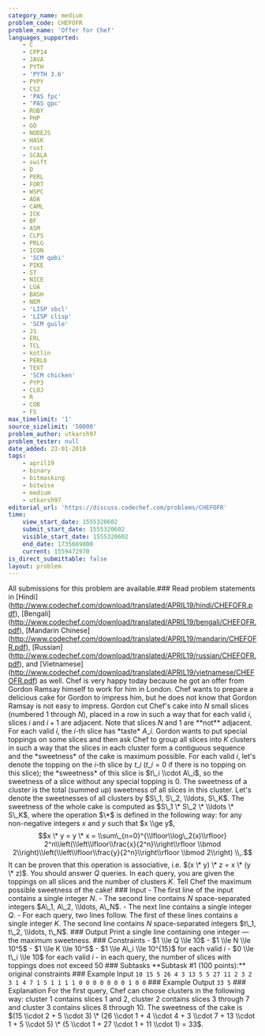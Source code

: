 ```yaml
---
category_name: medium
problem_code: CHEFOFR
problem_name: 'Offer for Chef'
languages_supported:
    - C
    - CPP14
    - JAVA
    - PYTH
    - 'PYTH 3.6'
    - PYPY
    - CS2
    - 'PAS fpc'
    - 'PAS gpc'
    - RUBY
    - PHP
    - GO
    - NODEJS
    - HASK
    - rust
    - SCALA
    - swift
    - D
    - PERL
    - FORT
    - WSPC
    - ADA
    - CAML
    - ICK
    - BF
    - ASM
    - CLPS
    - PRLG
    - ICON
    - 'SCM qobi'
    - PIKE
    - ST
    - NICE
    - LUA
    - BASH
    - NEM
    - 'LISP sbcl'
    - 'LISP clisp'
    - 'SCM guile'
    - JS
    - ERL
    - TCL
    - kotlin
    - PERL6
    - TEXT
    - 'SCM chicken'
    - PYP3
    - CLOJ
    - R
    - COB
    - FS
max_timelimit: '1'
source_sizelimit: '50000'
problem_author: utkarsh97
problem_tester: null
date_added: 23-01-2019
tags:
    - april19
    - binary
    - bitmasking
    - bitwise
    - medium
    - utkarsh97
editorial_url: 'https://discuss.codechef.com/problems/CHEFOFR'
time:
    view_start_date: 1555320602
    submit_start_date: 1555320602
    visible_start_date: 1555320602
    end_date: 1735669800
    current: 1559472970
is_direct_submittable: false
layout: problem
---
```

All submissions for this problem are available.\### Read problem statements in \[Hindi\](http://www.codechef.com/download/translated/APRIL19/hindi/CHEFOFR.pdf), \[Bengali\](http://www.codechef.com/download/translated/APRIL19/bengali/CHEFOFR.pdf), \[Mandarin Chinese\](http://www.codechef.com/download/translated/APRIL19/mandarin/CHEFOFR.pdf), \[Russian\](http://www.codechef.com/download/translated/APRIL19/russian/CHEFOFR.pdf), and \[Vietnamese\](http://www.codechef.com/download/translated/APRIL19/vietnamese/CHEFOFR.pdf) as well. Chef is very happy today because he got an offer from Gordon Ramsay himself to work for him in London. Chef wants to prepare a delicious cake for Gordon to impress him, but he does not know that Gordon Ramsay is not easy to impress. Gordon cut Chef's cake into $N$ small slices (numbered $1$ through $N$), placed in a row in such a way that for each valid $i$, slices $i$ and $i+1$ are adjacent. Note that slices $N$ and $1$ are \*\*not\*\* adjacent. For each valid $i$, the $i$-th slice has \*taste\* $A\_i$. Gordon wants to put special toppings on some slices and then ask Chef to group all slices into $K$ clusters in such a way that the slices in each cluster form a contiguous sequence and the \*sweetness\* of the cake is maximum possible. For each valid $i$, let's denote the topping on the $i$-th slice by $t\_i$ ($t\_i = 0$ if there is no topping on this slice); the \*sweetness\* of this slice is $t\_i \\cdot A\_i$, so the sweetness of a slice without any special topping is $0$. The sweetness of a cluster is the total (summed up) sweetness of all slices in this cluster. Let's denote the sweetnesses of all clusters by $S\_1, S\_2, \\ldots, S\_K$. The sweetness of the whole cake is computed as $S\_1 \* S\_2 \* \\ldots \* S\_K$, where the operation $\*$ is defined in the following way: for any non-negative integers $x$ and $y$ such that $x \\ge y$, $$x \* y = y \* x = \\sum\_{n=0}^{\\lfloor\\log\_2(x)\\rfloor} 2^n\\left(\\left\\lfloor\\frac{x}{2^n}\\right\\rfloor \\bmod 2\\right)\\left(\\left\\lfloor\\frac{y}{2^n}\\right\\rfloor \\bmod 2\\right) \\,.$$ It can be proven that this operation is associative, i.e. $(x \* y) \* z = x \* (y \* z)$. You should answer $Q$ queries. In each query, you are given the toppings on all slices and the number of clusters $K$. Tell Chef the maximum possible sweetness of the cake! ### Input - The first line of the input contains a single integer $N$. - The second line contains $N$ space-separated integers $A\_1, A\_2, \\ldots, A\_N$. - The next line contains a single integer $Q$. - For each query, two lines follow. The first of these lines contains a single integer $K$. The second line contains $N$ space-separated integers $t\_1, t\_2, \\ldots, t\_N$. ### Output Print a single line containing one integer — the maximum sweetness. ### Constraints - $1 \\le Q \\le 10$ - $1 \\le N \\le 10^5$ - $1 \\le K \\le 10^5$ - $1 \\le A\_i \\le 10^{15}$ for each valid $i$ - $0 \\le t\_i \\le 10$ for each valid $i$ - in each query, the number of slices with toppings does not exceed $50$ ### Subtasks \*\*Subtask #1 (100 points):\*\* original constraints ### Example Input ``` 10 15 5 26 4 3 13 5 5 27 11 2 3 2 3 1 4 7 1 5 1 1 1 1 0 0 0 0 0 0 0 1 0 0 ``` ### Example Output ``` 33 5 ``` ### Explanation For the first query, Chef can choose clusters in the following way: cluster $1$ contains slices $1$ and $2$, cluster $2$ contains slices $3$ through $7$ and cluster $3$ contains slices $8$ through $10$. The sweetness of the cake is $(15 \\cdot 2 + 5 \\cdot 3) \* (26 \\cdot 1 + 4 \\cdot 4 + 3 \\cdot 7 + 13 \\cdot 1 + 5 \\cdot 5) \* (5 \\cdot 1 + 27 \\cdot 1 + 11 \\cdot 1) = 33$.
